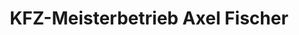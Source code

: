 ---
title: "KFZ-Meisterbetrieb Axel Fischer"
url: /gochsheim/kfz-meisterbetrieb-axel-fischer/
shop: Autowerkstatt
---